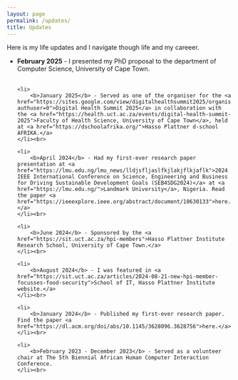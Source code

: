 ```yaml
---
layout: page
permalink: /updates/
title: Updates
---
```


Here is my life updates and I navigate though life and my careeer. 


<ul>
	<li>
		<b>February 2025</b> - I presented my PhD proposal to the department of Computer Science, University of Cape Town.
	</li><br>
	
	<li>
		<b>January 2025</b> - Served as one of the organiser for the <a href="https://sites.google.com/view/digitalhealthsummit2025/organisers?authuser=0">Digital Health Summit 2025</a> in collaboration with the <a href="https://health.uct.ac.za/events/digital-health-summit-2025">Faculty of Health Science, University of Cape Town</a>, held at <a href="https://dschoolafrika.org/">Hasso Plattner d-school AFRIKA.</a>
	</li><br>
	
	<li>
		<b>April 2024</b> - Had my first-ever research paper presentation at <a href="https://lmu.edu.ng/lmu_news/lldjsfljaslfkjlakjflkjaflk">2024 IEEE International Conference on Science, Engineering and Business for Driving Sustainable Development Goals (SEB4SDG2024)</a> at <a href="https://lmu.edu.ng/">Landmark University</a>, Nigeria. Read the paper <a href="https://ieeexplore.ieee.org/abstract/document/10630133">here.</a>
	</li><br>
	
	<li>
		<b>June 2024</b> - Sponsored by the <a href="https://sit.uct.ac.za/hpi-members">Hasso Plattner Institute Research School, University of Cape Town.</a>
	</li><br>
	
	<li>
		<b>August 2024</b> - I was featured in <a href="https://sit.uct.ac.za/articles/2024-08-21-new-hpi-member-focusses-food-security">School of IT, Hasso Plattner Institute website.</a>
	</li><br>
	
	<li>
		<b>January 2024</b> - Published my first-ever research paper. Find the paper <a href="https://dl.acm.org/doi/abs/10.1145/3628096.3628756">here.</a>
	</li><br>
	
	<li>
		<b>February 2023 - December 2023</b> - Served as a volunteer chair at The 5th Biennial African Human Computer Interaction Conference.
	</li><br>
</ul>